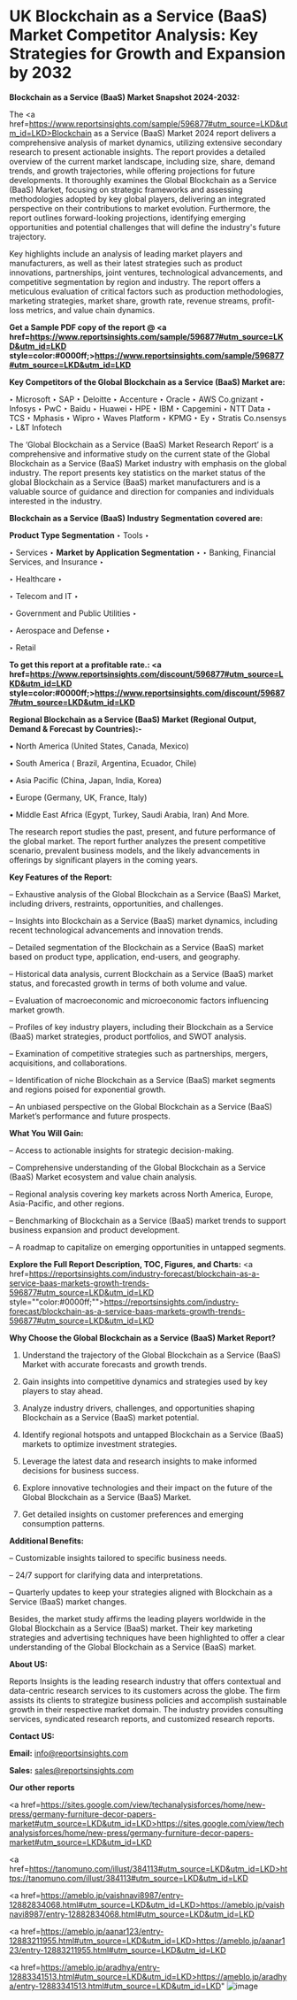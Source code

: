 # UK Blockchain as a Service (BaaS) Market Competitor Analysis: Key Strategies for Growth and Expansion by 2032

<strong>Blockchain as a Service (BaaS) Market Snapshot 2024-2032:</strong>

The <a href=https://www.reportsinsights.com/sample/596877#utm_source=LKD&utm_id=LKD>Blockchain as a Service (BaaS) Market 2024 report</a> delivers a comprehensive analysis of market dynamics, utilizing extensive secondary research to present actionable insights. The report provides a detailed overview of the current market landscape, including size, share, demand trends, and growth trajectories, while offering projections for future developments. It thoroughly examines the Global Blockchain as a Service (BaaS) Market, focusing on strategic frameworks and assessing methodologies adopted by key global players, delivering an integrated perspective on their contributions to market evolution. Furthermore, the report outlines forward-looking projections, identifying emerging opportunities and potential challenges that will define the industry's future trajectory.

Key highlights include an analysis of leading market players and manufacturers, as well as their latest strategies such as product innovations, partnerships, joint ventures, technological advancements, and competitive segmentation by region and industry. The report offers a meticulous evaluation of critical factors such as production methodologies, marketing strategies, market share, growth rate, revenue streams, profit-loss metrics, and value chain dynamics.

<strong>Get a Sample PDF copy of the report @ <a href=https://www.reportsinsights.com/sample/596877#utm_source=LKD&utm_id=LKD style=color:#0000ff;>https://www.reportsinsights.com/sample/596877#utm_source=LKD&utm_id=LKD</a></strong>

<strong>Key Competitors of the Global Blockchain as a Service (BaaS) Market are:</strong>

‣ Microsoft
‣ SAP
‣ Deloitte
‣ Accenture
‣ Oracle
‣ AWS Co.gnizant
‣ Infosys
‣ PwC
‣ Baidu
‣ Huawei
‣ HPE
‣ IBM
‣ Capgemini
‣ NTT Data
‣ TCS
‣ Mphasis
‣ Wipro
‣ Waves Platform
‣ KPMG
‣ Ey
‣ Stratis Co.nsensys
‣ L&T Infotech

The ‘Global Blockchain as a Service (BaaS) Market Research Report’ is a comprehensive and informative study on the current state of the Global Blockchain as a Service (BaaS) Market industry with emphasis on the global industry. The report presents key statistics on the market status of the global Blockchain as a Service (BaaS) market manufacturers and is a valuable source of guidance and direction for companies and individuals interested in the industry.

<strong>Blockchain as a Service (BaaS) Industry Segmentation covered are:</strong>

<strong>Product Type Segmentation</strong>
‣
Tools
‣ 

‣ Services
‣ 
<strong>Market by Application Segmentation</strong>
‣
‣  Banking, Financial Services, and Insurance
‣ 

‣ Healthcare
‣ 

‣ Telecom and IT
‣ 

‣ Government and Public Utilities
‣ 

‣ Aerospace and Defense
‣ 

‣ Retail

<strong>To get this report at a profitable rate.: <a href=https://www.reportsinsights.com/discount/596877#utm_source=LKD&utm_id=LKD style=color:#0000ff;>https://www.reportsinsights.com/discount/596877#utm_source=LKD&utm_id=LKD</a></strong>

<strong>Regional Blockchain as a Service (BaaS) Market (Regional Output, Demand &amp; Forecast by Countries):-</strong>

• North America (United States, Canada, Mexico)

• South America ( Brazil, Argentina, Ecuador, Chile)

• Asia Pacific (China, Japan, India, Korea)

• Europe (Germany, UK, France, Italy)

• Middle East Africa (Egypt, Turkey, Saudi Arabia, Iran) And More.

The research report studies the past, present, and future performance of the global market. The report further analyzes the present competitive scenario, prevalent business models, and the likely advancements in offerings by significant players in the coming years.

<strong>Key Features of the Report:</strong>

– Exhaustive analysis of the Global Blockchain as a Service (BaaS) Market, including drivers, restraints, opportunities, and challenges.

– Insights into Blockchain as a Service (BaaS) market dynamics, including recent technological advancements and innovation trends.

– Detailed segmentation of the Blockchain as a Service (BaaS) market based on product type, application, end-users, and geography.

– Historical data analysis, current Blockchain as a Service (BaaS) market status, and forecasted growth in terms of both volume and value.

– Evaluation of macroeconomic and microeconomic factors influencing market growth.

– Profiles of key industry players, including their Blockchain as a Service (BaaS) market strategies, product portfolios, and SWOT analysis.

– Examination of competitive strategies such as partnerships, mergers, acquisitions, and collaborations.

– Identification of niche Blockchain as a Service (BaaS) market segments and regions poised for exponential growth.

– An unbiased perspective on the Global Blockchain as a Service (BaaS) Market’s performance and future prospects.

<strong>What You Will Gain:</strong>

– Access to actionable insights for strategic decision-making.

– Comprehensive understanding of the Global Blockchain as a Service (BaaS) Market ecosystem and value chain analysis.

– Regional analysis covering key markets across North America, Europe, Asia-Pacific, and other regions.

– Benchmarking of Blockchain as a Service (BaaS) market trends to support business expansion and product development.

– A roadmap to capitalize on emerging opportunities in untapped segments.

<strong>Explore the Full Report Description, TOC, Figures, and Charts:</strong>
<a href=https://reportsinsights.com/industry-forecast/blockchain-as-a-service-baas-markets-growth-trends-596877#utm_source=LKD&utm_id=LKD style=""color:#0000ff;"">https://reportsinsights.com/industry-forecast/blockchain-as-a-service-baas-markets-growth-trends-596877#utm_source=LKD&utm_id=LKD</a>

<strong>Why Choose the Global Blockchain as a Service (BaaS) Market Report?</strong>

1. Understand the trajectory of the Global Blockchain as a Service (BaaS) Market with accurate forecasts and growth trends.

2. Gain insights into competitive dynamics and strategies used by key players to stay ahead.

3. Analyze industry drivers, challenges, and opportunities shaping Blockchain as a Service (BaaS) market potential.

4. Identify regional hotspots and untapped Blockchain as a Service (BaaS) markets to optimize investment strategies.

5. Leverage the latest data and research insights to make informed decisions for business success.

6. Explore innovative technologies and their impact on the future of the Global Blockchain as a Service (BaaS) Market.

7. Get detailed insights on customer preferences and emerging consumption patterns.

<strong>Additional Benefits:</strong>

– Customizable insights tailored to specific business needs.

– 24/7 support for clarifying data and interpretations.

– Quarterly updates to keep your strategies aligned with Blockchain as a Service (BaaS) market changes.

Besides, the market study affirms the leading players worldwide in the Global Blockchain as a Service (BaaS) market. Their key marketing strategies and advertising techniques have been highlighted to offer a clear understanding of the Global Blockchain as a Service (BaaS) market.

<strong><strong>About US</strong>:</strong>

Reports Insights is the leading research industry that offers contextual and data-centric research services to its customers across the globe. The firm assists its clients to strategize business policies and accomplish sustainable growth in their respective market domain. The industry provides consulting services, syndicated research reports, and customized research reports.

<strong>Contact US:</strong>

<p class=><b>Email:</b> <a href=mailto:info@reportsinsights.com>info@reportsinsights.com</a></p>
<p class=><b>Sales:</b> <a href=mailto:sales@reportsinsights.com>sales@reportsinsights.com</a></p>

<strong>Our other reports</strong>

<a href=https://sites.google.com/view/techanalysisforces/home/new-press/germany-furniture-decor-papers-market#utm_source=LKD&utm_id=LKD>https://sites.google.com/view/techanalysisforces/home/new-press/germany-furniture-decor-papers-market#utm_source=LKD&utm_id=LKD</a>

<a href=https://tanomuno.com/illust/384113#utm_source=LKD&utm_id=LKD>https://tanomuno.com/illust/384113#utm_source=LKD&utm_id=LKD</a>

<a href=https://ameblo.jp/vaishnavi8987/entry-12882834068.html#utm_source=LKD&utm_id=LKD>https://ameblo.jp/vaishnavi8987/entry-12882834068.html#utm_source=LKD&utm_id=LKD</a>

<a href=https://ameblo.jp/aanar123/entry-12883211955.html#utm_source=LKD&utm_id=LKD>https://ameblo.jp/aanar123/entry-12883211955.html#utm_source=LKD&utm_id=LKD</a>

<a href=https://ameblo.jp/aradhya/entry-12883341513.html#utm_source=LKD&utm_id=LKD>https://ameblo.jp/aradhya/entry-12883341513.html#utm_source=LKD&utm_id=LKD</a>"
![image](https://github.com/user-attachments/assets/951b448e-929f-46f1-b54e-84fd17e83bda)
